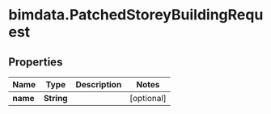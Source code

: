 # bimdata.PatchedStoreyBuildingRequest

## Properties

Name | Type | Description | Notes
------------ | ------------- | ------------- | -------------
**name** | **String** |  | [optional] 


